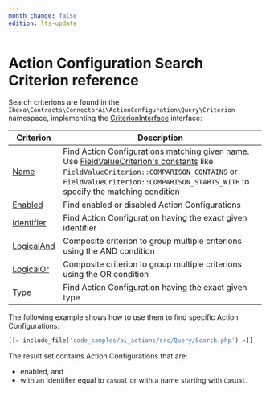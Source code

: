 ```yaml
---
month_change: false
edition: lts-update
---
```


# Action Configuration Search Criterion reference

Search criterions are found in the `Ibexa\Contracts\ConnectorAi\ActionConfiguration\Query\Criterion` namespace, implementing the [CriterionInterface](/api/php_api/php_api_reference/classes/Ibexa-Contracts-ConnectorAi-ActionConfiguration-Query-CriterionInterface.html) interface:

| Criterion | Description |
|---|---|
| [Name](/api/php_api/php_api_reference/classes/Ibexa-Contracts-ConnectorAi-ActionConfiguration-Query-Criterion-Name.html) | Find Action Configurations matching given name. Use [FieldValueCriterion's constants](/api/php_api/php_api_reference/classes/Ibexa-Contracts-CoreSearch-Values-Query-Criterion-FieldValueCriterion.html#constants) like `FieldValueCriterion::COMPARISON_CONTAINS` or `FieldValueCriterion::COMPARISON_STARTS_WITH` to specify the matching condition|
| [Enabled](/api/php_api/php_api_reference/classes/Ibexa-Contracts-ConnectorAi-ActionConfiguration-Query-Criterion-Enabled.html) | Find enabled or disabled Action Configurations |
| [Identifier](/api/php_api/php_api_reference/classes/Ibexa-Contracts-ConnectorAi-ActionConfiguration-Query-Criterion-Identifier.html) | Find Action Configuration having the exact given identifier |
| [LogicalAnd](/api/php_api/php_api_reference/classes/Ibexa-Contracts-ConnectorAi-ActionConfiguration-Query-Criterion-LogicalAnd.html) | Composite criterion to group multiple criterions using the AND condition |
| [LogicalOr](/api/php_api/php_api_reference/classes/Ibexa-Contracts-ConnectorAi-ActionConfiguration-Query-Criterion-LogicalOr.html) | Composite criterion to group multiple criterions using the OR condition |
| [Type](/api/php_api/php_api_reference/classes/Ibexa-Contracts-ConnectorAi-ActionConfiguration-Query-Criterion-Type.html) | Find Action Configuration having the exact given type |

The following example shows how to use them to find specific Action Configurations:
``` php
[[= include_file('code_samples/ai_actions/src/Query/Search.php') =]]
```

The result set contains Action Configurations that are:

- enabled, and
- with an identifier equal to `casual` or with a name starting with `Casual`.
